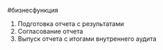 #бизнесфункция 
1. Подготовка отчета с результатами  
2. Согласование отчета  
3. Выпуск отчета с итогами внутреннего аудита